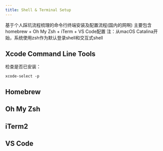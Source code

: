 ```yaml
---
title: Shell & Terminal Setup
---
```

基于个人踩坑流程梳理的命令行终端安装及配置流程(国内的网啊)
主要包含homebrew + Oh My Zsh + iTerm + VS Code配置
注：从macOS Catalina开始，系统使用zsh作为默认登录shell和交互式shell

## Xcode Command Line Tools
检查是否已安装：
```
xcode-select -p
```

## Homebrew

## Oh My Zsh

## iTerm2

## VS Code